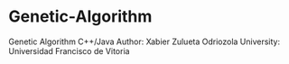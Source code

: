 # Genetic-Algorithm
Genetic Algorithm C++/Java
Author: Xabier Zulueta Odriozola
University: Universidad Francisco de Vitoria

